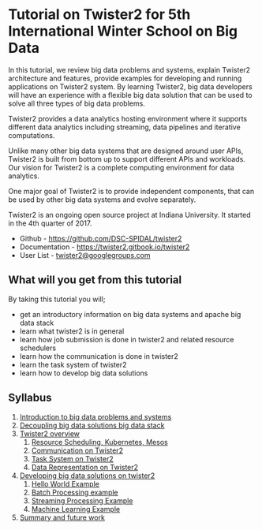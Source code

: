 # Tutorial on Twister2 for 5th International Winter School on Big Data


In this tutorial, we review big data problems and systems,
explain Twister2 architecture and features,
provide examples for developing and running applications
on Twister2 system. By learning Twister2,
big data developers will have an experience with a
flexible big data solution that can be used to
solve all three types of big data problems.

Twister2 provides a data analytics hosting environment where it supports different data analytics
including streaming, data pipelines and iterative computations.

Unlike many other big data systems that are designed around user APIs, Twister2 is built from bottom
up to support different APIs and workloads. Our vision for Twister2 is a complete computing
 environment for data analytics.

One major goal of Twister2 is to provide independent components, that can be used by other
big data systems and evolve separately.

Twister2 is an ongoing open source project at Indiana University. It started in the
4th quarter of 2017.
* Github - https://github.com/DSC-SPIDAL/twister2
* Documentation - https://twister2.gitbook.io/twister2
* User List -  twister2@googlegroups.com


## What will you  get from this tutorial

By taking this tutorial you will;

 * get an introductory information on big data systems and apache big data stack
 * learn what twister2 is in general
 * learn how job submission is done in twister2 and related resource schedulers
 * learn how the communication is done in twister2
 * learn the task system of twister2
 * learn how to develop big data solutions


## Syllabus

1. [Introduction to big data problems and systems](introduction.md)
2. [Decoupling big data solutions big data stack](big-data-stack.md)
3. [Twister2 overview](twister2-overview.md)
    1. [Resource Scheduling, Kubernetes, Mesos](resource-scheduling.md)
    2. [Communication on Twister2](communication.md)
    3. [Task System on Twister2](tasks.md)
    4. [Data Representation on Twister2](data-representation.md)
4. [Developing big data solutions on twister2](developing.md)
    1. [Hello World Example](helloworld.md)
    2. [Batch Processing example](batch.md)
    3. [Streaming Processing Example](streaming.md)
    4. [Machine Learning Example](machine-learning.md)
5. [Summary and future work](conclusion.md)



